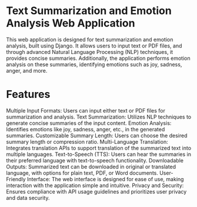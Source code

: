 # Text Summarization and Emotion Analysis Web Application


This web application is designed for text summarization and emotion analysis, built using Django. It allows users to input text or PDF files, and through advanced Natural Language Processing (NLP) techniques, it provides concise summaries. Additionally, the application performs emotion analysis on these summaries, identifying emotions such as joy, sadness, anger, and more.

# Features
Multiple Input Formats: Users can input either text or PDF files for summarization and analysis.
Text Summarization: Utilizes NLP techniques to generate concise summaries of the input content.
Emotion Analysis: Identifies emotions like joy, sadness, anger, etc., in the generated summaries.
Customizable Summary Length: Users can choose the desired summary length or compression ratio.
Multi-Language Translation: Integrates translation APIs to support translation of the summarized text into multiple languages.
Text-to-Speech (TTS): Users can hear the summaries in their preferred language with text-to-speech functionality.
Downloadable Outputs: Summarized text can be downloaded in original or translated language, with options for plain text, PDF, or Word documents.
User-Friendly Interface: The web interface is designed for ease of use, making interaction with the application simple and intuitive.
Privacy and Security: Ensures compliance with API usage guidelines and prioritizes user privacy and data security.
